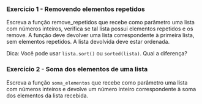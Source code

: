 ### Exercício 1 - Removendo elementos repetidos

Escreva a função remove_repetidos que recebe como parâmetro uma lista com números inteiros, verifica se tal lista possui elementos repetidos e os remove. A função deve devolver uma lista correspondente à primeira lista, sem elementos repetidos. A lista devolvida deve estar ordenada.

Dica: Você pode usar ```lista.sort()``` ou ```sorted(lista)```. Qual a diferença?

### Exercício 2 - Soma dos elementos de uma lista

Escreva a função ```soma_elementos``` que recebe como parâmetro uma lista com números inteiros e devolve um número inteiro correspondente à soma dos elementos da lista recebida.
